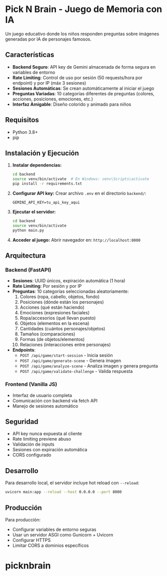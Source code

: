 # Pick N Brain - Juego de Memoria con IA

Un juego educativo donde los niños responden preguntas sobre imágenes generadas por IA de personajes famosos.

## Características

- **Backend Seguro**: API key de Gemini almacenada de forma segura en variables de entorno
- **Rate Limiting**: Control de uso por sesión (50 requests/hora por endpoint) y por IP (máx 3 sesiones)
- **Sesiones Automáticas**: Se crean automáticamente al iniciar el juego
- **Preguntas Variadas**: 10 categorías diferentes de preguntas (colores, acciones, posiciones, emociones, etc.)
- **Interfaz Amigable**: Diseño colorido y animado para niños

## Requisitos

- Python 3.8+
- pip

## Instalación y Ejecución

1. **Instalar dependencias:**
   ```bash
   cd backend
   source venv/bin/activate  # En Windows: venv\Scripts\activate
   pip install -r requirements.txt
   ```

2. **Configurar API key:**
   Crear archivo `.env` en el directorio `backend/`:
   ```
   GEMINI_API_KEY=tu_api_key_aqui
   ```

3. **Ejecutar el servidor:**
   ```bash
   cd backend
   source venv/bin/activate
   python main.py
   ```

4. **Acceder al juego:**
   Abrir navegador en: `http://localhost:8000`

## Arquitectura

### Backend (FastAPI)
- **Sesiones**: UUID únicos, expiración automática (1 hora)
- **Rate Limiting**: Por sesión y por IP
- **Preguntas**: 10 categorías seleccionadas aleatoriamente:
  1. Colores (ropa, cabello, objetos, fondo)
  2. Posiciones (dónde están los personajes)
  3. Acciones (qué están haciendo)
  4. Emociones (expresiones faciales)
  5. Ropa/accesorios (qué llevan puesto)
  6. Objetos (elementos en la escena)
  7. Cantidades (cuántos personajes/objetos)
  8. Tamaños (comparaciones)
  9. Formas (de objetos/elementos)
  10. Relaciones (interacciones entre personajes)
- **Endpoints**:
  - `POST /api/game/start-session` - Inicia sesión
  - `POST /api/game/generate-scene` - Genera imagen
  - `POST /api/game/analyze-scene` - Analiza imagen y genera pregunta
  - `POST /api/game/validate-challenge` - Valida respuesta

### Frontend (Vanilla JS)
- Interfaz de usuario completa
- Comunicación con backend vía fetch API
- Manejo de sesiones automático

## Seguridad

- API key nunca expuesta al cliente
- Rate limiting previene abuso
- Validación de inputs
- Sesiones con expiración automática
- CORS configurado

## Desarrollo

Para desarrollo local, el servidor incluye hot reload con `--reload`:

```bash
uvicorn main:app --reload --host 0.0.0.0 --port 8000
```

## Producción

Para producción:
- Configurar variables de entorno seguras
- Usar un servidor ASGI como Gunicorn + Uvicorn
- Configurar HTTPS
- Limitar CORS a dominios específicos
# picknbrain
